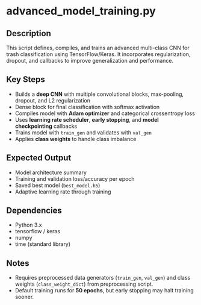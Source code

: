 # advanced_model_training.py

## Description
This script defines, compiles, and trains an advanced multi-class CNN for trash classification using TensorFlow/Keras. It incorporates regularization, dropout, and callbacks to improve generalization and performance.

## Key Steps
- Builds a **deep CNN** with multiple convolutional blocks, max-pooling, dropout, and L2 regularization  
- Dense block for final classification with softmax activation  
- Compiles model with **Adam optimizer** and categorical crossentropy loss  
- Uses **learning rate scheduler**, **early stopping**, and **model checkpointing** callbacks  
- Trains model with `train_gen` and validates with `val_gen`  
- Applies **class weights** to handle class imbalance  

## Expected Output
- Model architecture summary  
- Training and validation loss/accuracy per epoch  
- Saved best model (`best_model.h5`)  
- Adaptive learning rate through training  

## Dependencies
- Python 3.x  
- tensorflow / keras  
- numpy  
- time (standard library)  

## Notes
- Requires preprocessed data generators (`train_gen`, `val_gen`) and class weights (`class_weight_dict`) from preprocessing script.  
- Default training runs for **50 epochs**, but early stopping may halt training sooner.  
